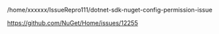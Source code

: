 /home/xxxxxx/IssueRepro111/dotnet-sdk-nuget-config-permission-issue

https://github.com/NuGet/Home/issues/12255